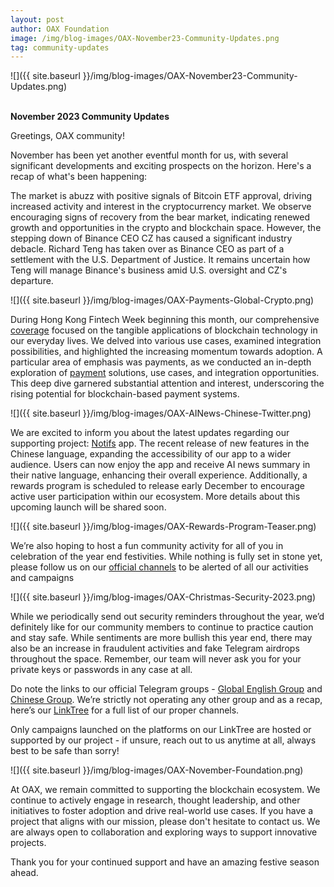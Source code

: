 ```yaml
---
layout: post
author: OAX Foundation
image: /img/blog-images/OAX-November23-Community-Updates.png
tag: community-updates
---
```


![]({{ site.baseurl }}/img/blog-images/OAX-November23-Community-Updates.png)

<br><b>November 2023 Community Updates</b>

Greetings, OAX community! 

November has been yet another eventful month for us, with several significant developments and exciting prospects on the horizon. Here's a recap of what's been happening:

The market is abuzz with positive signals of Bitcoin ETF approval, driving increased activity and interest in the cryptocurrency market. We observe encouraging signs of recovery from the bear market, indicating renewed growth and opportunities in the crypto and blockchain space. However, the stepping down of Binance CEO CZ has caused a significant industry debacle. Richard Teng has taken over as Binance CEO as part of a settlement with the U.S. Department of Justice. It remains uncertain how Teng will manage Binance's business amid U.S. oversight and CZ's departure. 

![]({{ site.baseurl }}/img/blog-images/OAX-Payments-Global-Crypto.png)

During Hong Kong Fintech Week beginning this month, our comprehensive <a href="https://www.oax.org/2023/11/13/The-Hong-Kong-FinTech-Week-2023-Recap.html">coverage</a> focused on the tangible applications of blockchain technology in our everyday lives. We delved into various use cases, examined integration possibilities, and highlighted the increasing momentum towards adoption. A particular area of emphasis was payments, as we conducted an in-depth exploration of <a href="https://www.oax.org/2023/11/20/Payments-As-a-New-Driver-of-Crypto-Adoption.html">payment</a> solutions, use cases, and integration opportunities. This deep dive 
garnered substantial attention and interest, underscoring the rising potential for blockchain-based payment systems.

![]({{ site.baseurl }}/img/blog-images/OAX-AINews-Chinese-Twitter.png)

We are excited to inform you about the latest updates regarding our supporting project: <a href="https://www.notifs.co/">Notifs</a> app. The recent release of new features in the Chinese language, expanding the accessibility of our app to a wider audience. Users can now enjoy the app and receive AI news summary in their native language, enhancing their overall experience. Additionally, a rewards program is scheduled to release early December to encourage active user participation within our ecosystem. More details about this upcoming launch will be shared soon.

![]({{ site.baseurl }}/img/blog-images/OAX-Rewards-Program-Teaser.png)

We’re also hoping to host a fun community activity for all of you in celebration of the year end festivities. While nothing is fully set in stone yet, please follow us on our <a href="c">official channels</a> to be alerted of all our activities and campaigns

![]({{ site.baseurl }}/img/blog-images/OAX-Christmas-Security-2023.png)

While we periodically send out security reminders throughout the year, we’d definitely like for our community members to continue to practice caution and stay safe. While sentiments are more bullish this year end, there may also be an increase in fraudulent activities and fake Telegram airdrops throughout the space. Remember, our team will never ask you for your private keys or passwords in any case at all.  

Do note the links to our official Telegram groups - <a href="https://t.me/openanxteam">Global English Group</a> and <a href="https://t.me/oax_cn">Chinese Group</a>. We’re strictly not operating any other group and as a recap, here’s our <a href="https://linktr.ee/oax_foundation">LinkTree</a> for a full list of our proper channels. 

Only campaigns launched on the platforms on our LinkTree are hosted or supported by our project - if unsure, reach out to us anytime at all, always best to be safe than sorry! 

![]({{ site.baseurl }}/img/blog-images/OAX-November-Foundation.png)

At OAX, we remain committed to supporting the blockchain ecosystem. We continue to actively engage in research, thought leadership, and other initiatives to foster adoption and drive real-world use cases. If you have a project that aligns with our mission, please don't hesitate to contact us. We are always open to collaboration and exploring ways to support innovative projects.

Thank you for your continued support and have an amazing festive season ahead. 


